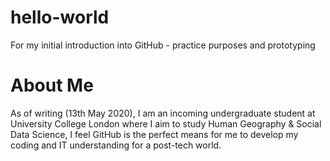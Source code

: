 # hello-world
For my initial introduction into GitHub - practice purposes and prototyping

# About Me
As of writing (13th May 2020), I am an incoming undergraduate student at University College London where I aim to study Human Geography & Social Data Science, I feel GitHub is the perfect means for me to develop my coding and IT understanding for a post-tech world. 

